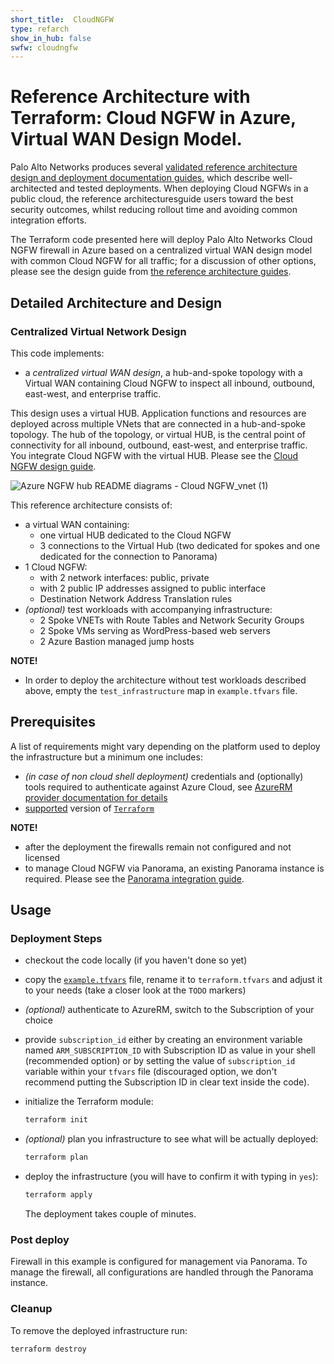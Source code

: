 ```yaml
---
short_title:  CloudNGFW
type: refarch
show_in_hub: false
swfw: cloudngfw
---
```

# Reference Architecture with Terraform: Cloud NGFW in Azure, Virtual WAN Design Model.

Palo Alto Networks produces several [validated reference architecture design and deployment documentation guides](https://www.paloaltonetworks.com/resources/reference-architectures), which describe well-architected and tested deployments. 
When deploying Cloud NGFWs in a public cloud, the reference architecturesguide users toward the best security outcomes, 
whilst reducing rollout time and avoiding common integration efforts.

The Terraform code presented here will deploy Palo Alto Networks Cloud NGFW firewall in Azure based on a centralized virtual WAN design model with common Cloud NGFW for all traffic; for a discussion of other options, please see the design guide from
[the reference architecture guides](https://www.paloaltonetworks.com/resources/reference-architectures).

## Detailed Architecture and Design

### Centralized Virtual Network Design

This code implements:

- a *centralized virtual WAN design*, a hub-and-spoke topology with a Virtual WAN containing Cloud NGFW to inspect all inbound, outbound, east-west, and enterprise traffic.

This design uses a virtual HUB. Application functions and resources are deployed across multiple VNets that are connected in
a hub-and-spoke topology. The hub of the topology, or virtual HUB, is the central point of connectivity for all inbound,
outbound, east-west, and enterprise traffic. You integrate Cloud NGFW with the virtual HUB. Please see the [Cloud NGFW design guide](https://www.paloaltonetworks.com/apps/pan/public/downloadResource?pagePath=/content/pan/en_US/resources/guides/securing-apps-with-cloud-ngfw-for-azure-design-guide).

![Azure NGFW hub README diagrams - Cloud NGFW_vnet (1)](https://github.com/user-attachments/assets/12b99d93-f5fb-4960-bc8d-069616e2c599)

This reference architecture consists of:

- a virtual WAN containing:
  - one virtual HUB dedicated to the Cloud NGFW
  - 3 connections to the Virtual Hub (two dedicated for spokes and one dedicated for the connection to Panorama)
- 1 Cloud NGFW:
  - with 2 network interfaces: public, private
  - with 2 public IP addresses assigned to public interface
  - Destination Network Address Translation rules
- _(optional)_ test workloads with accompanying infrastructure:
  - 2 Spoke VNETs with Route Tables and Network Security Groups
  - 2 Spoke VMs serving as WordPress-based web servers
  - 2 Azure Bastion managed jump hosts 

**NOTE!**
- In order to deploy the architecture without test workloads described above, empty the `test_infrastructure` map in
  `example.tfvars` file.

## Prerequisites

A list of requirements might vary depending on the platform used to deploy the infrastructure but a minimum one includes:

- _(in case of non cloud shell deployment)_ credentials and (optionally) tools required to authenticate against Azure Cloud,
  see [AzureRM provider documentation for details](https://registry.terraform.io/providers/hashicorp/azurerm/latest/docs#authenticating-to-azure)
- [supported](#requirements) version of [`Terraform`](<https://developer.hashicorp.com/terraform/downloads>)

**NOTE!**
- after the deployment the firewalls remain not configured and not licensed
- to manage Cloud NGFW via Panorama, an existing Panorama instance is required. Please see the [Panorama integration guide](https://docs.paloaltonetworks.com/cloud-ngfw/azure/cloud-ngfw-for-azure/panorama-policy-management/panorama-integration-overview).


## Usage

### Deployment Steps

- checkout the code locally (if you haven't done so yet)
- copy the [`example.tfvars`](./example.tfvars) file, rename it to `terraform.tfvars` and adjust it to your needs
  (take a closer look at the `TODO` markers)
- _(optional)_ authenticate to AzureRM, switch to the Subscription of your choice
- provide `subscription_id` either by creating an environment variable named `ARM_SUBSCRIPTION_ID` with Subscription ID as value
  in your shell (recommended option) or by setting the value of `subscription_id` variable within your `tfvars` file (discouraged
  option, we don't recommend putting the Subscription ID in clear text inside the code).
- initialize the Terraform module:

  ```bash
  terraform init
  ```

- _(optional)_ plan you infrastructure to see what will be actually deployed:

  ```bash
  terraform plan
  ```

- deploy the infrastructure (you will have to confirm it with typing in `yes`):

  ```bash
  terraform apply
  ```

  The deployment takes couple of minutes.

### Post deploy

Firewall in this example is configured for management via Panorama.
To manage the firewall, all configurations are handled through the Panorama instance.

### Cleanup

To remove the deployed infrastructure run:

```sh
terraform destroy
```
